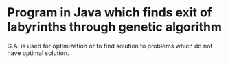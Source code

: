 # Program in Java which finds exit of labyrinths through genetic algorithm
G.A. is used for optimization or to find solution to problems which do not have optimal solution.
